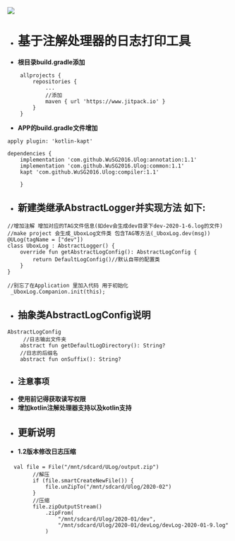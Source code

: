 [![](https://www.jitpack.io/v/WuSG2016/Ulog.svg)](https://www.jitpack.io/#WuSG2016/Ulog)

- # 基于注解处理器的日志打印工具
- **根目录build.gradle添加** 
```
	allprojects {
		repositories {
			...
			//添加
			maven { url 'https://www.jitpack.io' }
		}
	}
```
- **APP的build.gradle文件增加**
```
apply plugin: 'kotlin-kapt'

dependencies {
    implementation 'com.github.WuSG2016.Ulog:annotation:1.1'
    implementation 'com.github.WuSG2016.Ulog:common:1.1'
    kapt 'com.github.WuSG2016.Ulog:compiler:1.1'
  
	}
```
- ## 新建类继承AbstractLogger并实现方法 如下:
```
//增加注解 增加对应的TAG文件信息(如dev会生成dev目录下dev-2020-1-6.log的文件)
//make project 会生成_UboxLog文件类 包含TAG等方法(_UboxLog.dev(msg))
@ULog(tagName = ["dev"])
class UboxLog : AbstractLogger() {
    override fun getAbstractLogConfig(): AbstractLogConfig {
        return DefaultLogConfig()//默认自带的配置类
    }
}

//别忘了在Application 里加入代码 用于初始化
 _UboxLog.Companion.init(this);
```
- ## 抽象类AbstractLogConfig说明

```
AbstractLogConfig
     //日志输出文件夹
    abstract fun getDefaultLogDirectory(): String?
    //日志的后缀名
    abstract fun onSuffix(): String?

```
- ## **`注意事项`**
- **使用前记得获取读写权限**
- **增加kotlin注解处理器支持以及kotlin支持**
- ## 更新说明 
- #### 1.2版本修改日志压缩
```
  val file = File("/mnt/sdcard/ULog/output.zip")
        //解压
        if (file.smartCreateNewFile()) {
            file.unZipTo("/mnt/sdcard/Ulog/2020-02")
        }
        //压缩
        file.zipOutputStream()
            .zipFrom(
                "/mnt/sdcard/Ulog/2020-01/dev",
                "/mnt/sdcard/Ulog/2020-01/devLog/devLog-2020-01-9.log"
            )
```